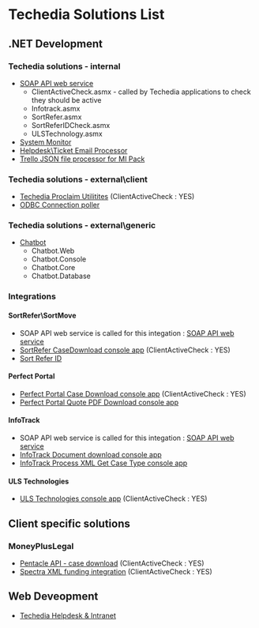 # Techedia Solutions List


## .NET Development

### Techedia solutions - internal

* [SOAP API web service](https://github.com/techedia/Techedia-SOAP-API)
  - ClientActiveCheck.asmx - called by Techedia applications to check they should be active
  - Infotrack.asmx
  - SortRefer.asmx
  - SortReferIDCheck.asmx
  - ULSTechnology.asmx
* [System Monitor](https://github.com/techedia/TechediaSystemMonitor)
* [Helpdesk\Ticket Email  Processor](https://github.com/techedia/TicketSystemEmailProcessor)
* [Trello JSON file processor for MI Pack](https://github.com/techedia/TrelloJSONProcessorReporting)

### Techedia solutions - external\client

* [Techedia Proclaim Utilitites](https://github.com/techedia/TechediaProclaimUtils) (ClientActiveCheck : YES)
* [ODBC Connection poller](https://github.com/techedia/ODBC-Connection-Poller)

### Techedia solutions - external\generic

* [Chatbot](https://github.com/techedia/Chatbot)
  - Chatbot.Web
  - Chatbot.Console
  - Chatbot.Core
  - Chatbot.Database

### Integrations

#### SortRefer\SortMove

* SOAP API web service is called for this integation : [SOAP API web service](https://github.com/techedia/Techedia-SOAP-API)
* [SortRefer CaseDownload console app](https://github.com/techedia/SortRefer-CaseDownload-consoleapp) (ClientActiveCheck : YES)
* [Sort Refer ID](TBC)

#### Perfect Portal

* [Perfect Portal Case Download console app](https://github.com/techedia/PerfectPoralCaseDownloadConsoleApp) (ClientActiveCheck : YES)
* [Perfect Portal Quote PDF Download console app](https://github.com/techedia/PerfectPoralQuotePDFDownloadConsoleApp)

#### InfoTrack

* SOAP API web service is called for this integation : [SOAP API web service](https://github.com/techedia/Techedia-SOAP-API)
* [InfoTrack Document download console app](https://github.com/techedia/InfoTrackDocumentDownloadConsoleApp)
* [InfoTrack Process XML Get Case Type console app](https://github.com/techedia/InfoTrackProcessXMLGetCaseTypeConsoleApp)


#### ULS Technologies

* [ULS Technologies console app](https://github.com/techedia/ULSTechnology) (ClientActiveCheck : YES)

## Client specific solutions

### MoneyPlusLegal

* [Pentacle API - case download](https://github.com/techedia/PentacleClaimsPortalConsole) (ClientActiveCheck : YES)
* [Spectra XML funding integration](https://github.com/techedia/MoneyPlusSpectra) (ClientActiveCheck : YES)



## Web Deveopment
  * [Techedia Helpdesk & Intranet](https://github.com/techedia/helpdesk)
